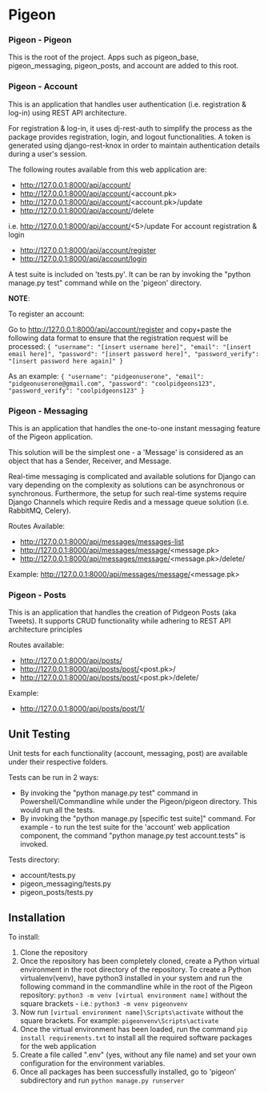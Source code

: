 # Pigeon

### Pigeon - Pigeon

This is the root of the project. Apps such as pigeon_base, pigeon_messaging, pigeon_posts, and account are added to this root.

### Pigeon - Account

This is an application that handles user authentication (i.e. registration & log-in) using REST API architecture.

For registration & log-in, it uses dj-rest-auth to simplify the process as the package provides registration, login, and logout functionalities.
A token is generated using django-rest-knox in order to maintain authentication details during a user's session.

The following routes available from this web application are:

- http://127.0.0.1:8000/api/account/
- http://127.0.0.1:8000/api/account/<account.pk>
- http://127.0.0.1:8000/api/account/<account.pk>/update
- http://127.0.0.1:8000/api/account/<userid>/delete

i.e. http://127.0.0.1:8000/api/account/<5>/update
For account registration & login

- http://127.0.0.1:8000/api/account/register
- http://127.0.0.1:8000/api/account/login

A test suite is included on 'tests.py'. It can be ran by invoking the "python manage.py test" command while on the 'pigeon' directory.

**NOTE**:

To register an account:

Go to http://127.0.0.1:8000/api/account/register and copy+paste the following data format to ensure that the registration request will be processed:
`{ "username": "[insert username here]", "email": "[insert email here]", "password": "[insert password here]", "password_verify": "[insert password here again]" }`

As an example:
`{ "username": "pidgeonuserone", "email": "pidgeonuserone@gmail.com", "password": "coolpidgeons123", "password_verify": "coolpidgeons123" }`

### Pigeon - Messaging

This is an application that handles the one-to-one instant messaging feature of the Pigeon application.

This solution will be the simplest one - a 'Message' is considered as an object that has a Sender, Receiver, and Message.

Real-time messaging is complicated and available solutions for Django can vary depending on the complexity as solutions can be asynchronous or synchronous. Furthermore,
the setup for such real-time systems require Django Channels which require Redis and a message queue solution (i.e. RabbitMQ, Celery).

Routes Available:

- http://127.0.0.1:8000/api/messages/messages-list
- http://127.0.0.1:8000/api/messages/message/<message.pk>
- http://127.0.0.1:8000/api/messages/message/<message.pk>/delete/

Example:
http://127.0.0.1:8000/api/messages/message/<message.pk>

### Pigeon - Posts

This is an application that handles the creation of Pidgeon Posts (aka Tweets). It supports CRUD functionality while adhering to REST API architecture principles

Routes available:

- http://127.0.0.1:8000/api/posts/
- http://127.0.0.1:8000/api/posts/post/<post.pk>/
- http://127.0.0.1:8000/api/posts/post/<post.pk>/delete/

Example:

- http://127.0.0.1:8000/api/posts/post/1/

## Unit Testing

Unit tests for each functionality (account, messaging, post) are available under their respective folders.

Tests can be run in 2 ways:

- By invoking the "python manage.py test" command in Powershell/Commandline while under the Pigeon/pigeon directory. This would run all the tests.
- By invoking the "python manage.py [specific test suite]" command. For example - to run the test suite for the 'account' web application component, the command "python manage.py test account.tests" is invoked.

Tests directory:

- account/tests.py
- pigeon_messaging/tests.py
- pigeon_posts/tests.py

## Installation

To install:

1. Clone the repository
2. Once the repository has been completely cloned, create a Python virtual environment in the root directory of the repository.
   To create a Python virtualenv(venv), have python3 installed in your system and run the following command in the commandline while in the root of the Pigeon repository:
   `python3 -m venv [virtual environment name]` without the square brackets - i.e.: `python3 -m venv pigeonvenv`
3. Now run `[virtual environment name]\Scripts\activate` without the square brackets. For example: `pigeonvenv\Scripts\activate`
4. Once the virtual environment has been loaded, run the command `pip install requirements.txt` to install all the required software packages for the web application
5. Create a file called ".env" (yes, without any file name) and set your own configuration for the environment variables.
6. Once all packages has been successfully installed, go to 'pigeon' subdirectory and run `python manage.py runserver`
